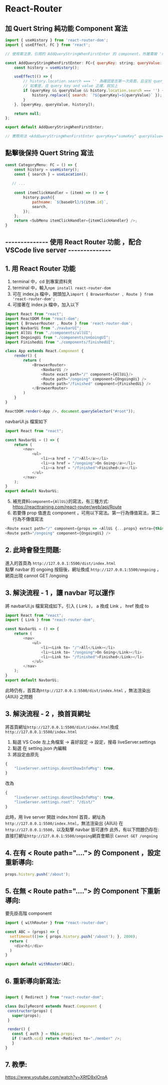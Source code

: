 # React-Router

## 加 Quert String 純功能 Component 寫法

```js
import { useHistory } from 'react-router-dom';
import { useEffect, FC } from 'react';

// 使用需注意，引用的 AddQueryStringWhenFirstEnter 的 component，外層需被 'react-router-dom' 提供的 <BrowserRouter> 包含

const AddQueryStringWhenFirstEnter: FC<{ queryKey: string; queryValue: string }> = ({ queryKey, queryValue }) => {
    const history = useHistory();

    useEffect(() => {
        // history.location.search === '' 為確認是否第一次頁面，且沒加 query string
        // 如果是，且 query key and value 正確，就加上
        if (queryKey && queryValue && history.location.search === '') {
            history.replace({ search: `?${queryKey}=${queryValue}` });
        }
    }, [queryKey, queryValue, history]);

    return null;
};

export default AddQueryStringWhenFirstEnter;

// 實際用法 <AddQueryStringWhenFirstEnter queryKey="someKey" queryValue="someValue" />

```

## 點擊後保持 Quert String 寫法
```js
const CategoryMenu: FC = () => {
    const history = useHistory();
    const { search } = useLocation();
    
   // ...
   
    const itemClickHandler = (item) => () => {
        history.push({
            pathname: `${baseUrl}/${item.id}`,
            search,
        });
    };
    return <SubMenu itemClickHandler={itemClickHandler} />;
}
```

## -------------- 使用 React Router 功能 ，配合 VSCode live server --------------

## 1. 用 React Router 功能
1. terminal 中，cd 到專案資料夾
2. terminal 中，輸入```npm install react-router-dom```
3. 可在 index.js 檔中，開頭加入```import { BrowserRouter , Route } from 'react-router-dom';```
4. 可接著在 index.js 檔中，加入以下
```js
import React from "react";
import ReactDOM from "react-dom";
import { BrowserRouter , Route } from 'react-router-dom';
import NavbarUi from "./navbarUI";
import AllUi from "./components/allUI";
import OngoingUi from "./components/onGoingUI";
import FinishedUi from "./components/finishedUI";

class App extends React.Component {
    render() {
        return (
            <BrowserRouter>
                <NavbarUi />
                <Route exact path="/" component={AllUi}/>
                <Route path="/ongoing" component={OngoingUi} />
                <Route path="/finished" component={FinishedUi} /> 
            </BrowserRouter>
        )
    }
}

ReactDOM.render(<App />, document.querySelector("#root"));
```
navbarUI.js 檔案如下
```js
import React from "react";

const NavbarUi = () => {
    return (
        <nav>
            <ul>
                <li><a href = "/">All</a></li>
                <li><a href = "/ongoing">On Going</a></li>
                <li><a href = "/finished">Finished</a></li>
            </ul>
        </nav>
    );
}
export default NavbarUi;
```
5. 補充資料```component={AllUi}```的寫法，有三種方式: https://reacttraining.com/react-router/web/api/Route  
6. 若要傳 prop 值進去 component ，可用以下寫法。第一行為傳值寫法，第二行為不傳值寫法    
```js
<Route exact path="/" component={props => <AllUi {...props} extra={this.state.todos} />}/>
<Route path="/ongoing" component={OngoingUi} />
 ```
## 2. 此時會發生問題: 
進入的首頁為 ```http://127.0.0.1:5500/dist/index.html```  
點擊 navbar 的 ongoing 按鈕後，網址換成 ```http://127.0.0.1:5500/ongoing``` ，網頁出現 cannot GET /ongoing  

## 3. 解決流程 - 1 ，讓 navbar 可以運作
將 navbarUI.js 檔案寫成如下。引入 { Link }， a 換成 Link ， href 換成 to  
```js
import React from "react";
import { Link } from "react-router-dom";

const NavbarUi = () => {
    return (
        <nav>
            <ul>
                <li><Link to= "/">All</Link></li>
                <li><Link to= "/ongoing">On Going</Link></li>
                <li><Link to= "/finished">Finished</Link></li>
            </ul>
        </nav>
    );
}
export default NavbarUi;
```
此時仍有，首頁為```http://127.0.0.1:5500/dist/index.html``` ，無法渲染出 {AllUi} 之問題

## 3. 解決流程 - 2 ，換首頁網址

將首頁網址```http://127.0.0.1:5500/dist/index.html```換成```http://127.0.0.1:5500/index.html```  

1. 點選 VS Code 左上角檔案 -> 喜好設定 -> 設定，搜尋 liveServer.settings
2. 點選 在 setting.json 內編輯
3. 將設定由原先
```js
{
    "liveServer.settings.donotShowInfoMsg": true,
}
```
改為
```js
{
    "liveServer.settings.donotShowInfoMsg": true,
    "liveServer.settings.root": "/dist/"
}
```
此時，用 live server 開啟 index.html 首頁，網址為```http://127.0.0.1:5500/index.html```，無法渲染出 {AllUi} 
在```http://127.0.0.1:5500```，以及點擊 navbar 皆可運作
此外，有以下問題仍存在: 直接打網址```http://127.0.0.1:5500/ongoing```網頁會顯示 ```Cannot GET /ongoing```

## 4. 在有 < Route path="...."> 的 Component ，設定重新導向:
```js
props.history.push('/about');
```
## 5. 在無 < Route path="...."> 的 Component 下重新導向:
要先掛高階 component
```js
import { withRouter } from "react-router-dom";

const ABC = (props) => {
  setTimeout(()=> { props.history.push('/about'); }, 2000);
  return (
    <div>hi</div>
  )
}

export default withRouter(ABC);
```

## 6. 重新導向新寫法:
```js

import { Redirect } from "react-router-dom";

class DailyRecord extends React.Component {
 constructor(props) {
   super(props);
 }

 render() {
   const { auth } = this.props;
   if (!auth.uid) return <Redirect to="./member" />;
   }
}
```
## 7. 教學:
https://www.youtube.com/watch?v=XRfD8xIOroA
